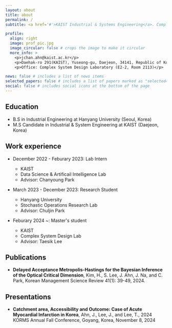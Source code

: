 ```yaml
---
layout: about
title: about
permalink: /
subtitle: <a href='#'>KAIST Industrial & Systems Engineering</a>. Complex System Design Lab. 

profile:
  align: right
  image: prof_pic.jpg
  image_circular: false # crops the image to make it circular
  more_info: >
    <p>jchan.ahn@kaist.ac.kr</p>
    <p>Daehak-ro 291(KAIST), Yuseong-gu, Daejeon, 34141, Republic of Korea</p>
    <p>Office: Complex System Design Laboratory (E2-2, Room 2113)</p>

news: false # includes a list of news items
selected_papers: false # includes a list of papers marked as "selected={true}"
social: false # includes social icons at the bottom of the page
---
```

## Education
* B.S in Industrial Engineering at Hanyang University (Seoul, Korea)
* M.S Candidate in Industrial & System Engineering at KAIST (Daejeon, Korea)

## Work experience
* December 2022 - Feburary 2023: Lab Intern
  * KAIST
  * Data Science & Artificail Intelligence Lab
  * Advisor: Chanyoung Park

* March 2023 - December 2023: Research Student
  * Hanyang University
  * Stochastic Operations Research Lab
  * Advisor: Chuljin Park

* Feburary 2024 ~: Master's student
  * KAIST
  * Complex System Design Lab
  * Advisor: Taesik Lee

## Publications
* **Delayed Acceptance Metropolis-Hastings for the Bayesian Inference of the Optical Critical Dimension**, Kim, H., S. Lee, J. Ahn, J. Na, and C. Park, Korean Management Science Review 41(1): 39-49, 2024.

## Presentations
* **Catchment area, Accessibility and Outcome: Case of Acute Myocardial Infarction in Korea**, Ahn, J., Lee, J., and Lee, T., 2024 KORMS Annual Fall Conference, Goyang, Korea, November 8, 2024
 
